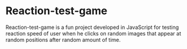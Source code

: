 # Reaction-test-game
Reaction-test-game is a fun project developed in JavaScript for testing reaction speed of user when he clicks on random images that appear at random positions after random amount of time.
